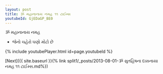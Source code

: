 ```yaml
---
layout: post
title: ૐ મહાનાનાય નમહ ૧૧ ટાઈમ્સ
youtubeId: GjEDaGP_BE0
---
```

 
 
 ૐ મહાનાનાય નમહ  
 
 -  જેનો ચહેરો ઘણો મોટો છે 
 
  
 
  
 
 
 
 
 
 


{% include youtubePlayer.html id=page.youtubeId %}
 
[Next]({{ site.baseurl }}{% link  split1/_posts/2013-08-01-ૐ સુતહિષના દાસનાયા નમહ ૧૧ ટાઈમ્સ.md%})
 
